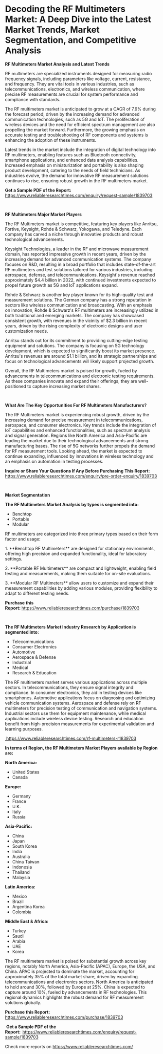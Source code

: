 <p><h1>Decoding the RF Multimeters Market: A Deep Dive into the Latest Market Trends, Market Segmentation, and Competitive Analysis</h1></p><p><strong>RF Multimeters Market Analysis and Latest Trends</strong></p>
<p><p>RF multimeters are specialized instruments designed for measuring radio frequency signals, including parameters like voltage, current, resistance, and frequency. They are vital tools in various industries, such as telecommunications, electronics, and wireless communication, where precise RF measurements are crucial for system performance and compliance with standards.</p><p>The RF multimeters market is anticipated to grow at a CAGR of 7.9% during the forecast period, driven by the increasing demand for advanced communication technologies, such as 5G and IoT. The proliferation of wireless devices and the need for efficient spectrum management are also propelling the market forward. Furthermore, the growing emphasis on accurate testing and troubleshooting of RF components and systems is enhancing the adoption of these instruments.</p><p>Latest trends in the market include the integration of digital technology into RF multimeters, enabling features such as Bluetooth connectivity, smartphone applications, and enhanced data analysis capabilities. Increased emphasis on miniaturization and portability is also shaping product development, catering to the needs of field technicians. As industries evolve, the demand for innovative RF measurement solutions continues to rise, ensuring robust growth in the RF multimeters market.</p></p>
<p><strong>Get a Sample PDF of the Report:&nbsp;</strong> <a href="https://www.reliableresearchtimes.com/enquiry/request-sample/1839703?utm_campaign=2006&utm_medium=2&utm_source=Github&utm_content=ia&utm_term=28022025&utm_id=rf-multimeters">https://www.reliableresearchtimes.com/enquiry/request-sample/1839703</a></p>
<p>&nbsp;</p>
<p><strong>RF Multimeters Major Market Players</strong></p>
<p><p>The RF Multimeters market is competitive, featuring key players like Anritsu, Fortive, Keysight, Rohde & Schwarz, Yokogawa, and Teledyne. Each company has carved a niche through innovative products and robust technological advancements.</p><p>Keysight Technologies, a leader in the RF and microwave measurement domain, has reported impressive growth in recent years, driven by the increasing demand for advanced communication systems. The company focuses on R&D, resulting in a broad portfolio that includes state-of-the-art RF multimeters and test solutions tailored for various industries, including aerospace, defense, and telecommunications. Keysight's revenue reached approximately $4.4 billion in 2022, with continued investments expected to propel future growth as 5G and IoT applications expand.</p><p>Rohde & Schwarz is another key player known for its high-quality test and measurement solutions. The German company has a strong reputation in sectors like wireless communication and broadcasting. With an emphasis on innovation, Rohde & Schwarz's RF multimeters are increasingly utilized in both traditional and emerging markets. The company has showcased consistent growth, with revenues in the vicinity of $2.3 billion in recent years, driven by the rising complexity of electronic designs and user customization needs.</p><p>Anritsu stands out for its commitment to providing cutting-edge testing equipment and solutions. The company is focusing on 5G technology development, which is expected to significantly boost its market presence. Anritsu's revenues are around $1.1 billion, and its strategic partnerships and focus on technological advancements will likely support projected growth.</p><p>Overall, the RF Multimeters market is poised for growth, fueled by advancements in telecommunications and electronic testing requirements. As these companies innovate and expand their offerings, they are well-positioned to capture increasing market shares.</p></p>
<p>&nbsp;</p>
<p><strong>What Are The Key Opportunities For RF Multimeters Manufacturers?</strong></p>
<p><p>The RF Multimeters market is experiencing robust growth, driven by the increasing demand for precise measurement in telecommunications, aerospace, and consumer electronics. Key trends include the integration of IoT capabilities and enhanced functionalities, such as spectrum analysis and signal generation. Regions like North America and Asia-Pacific are leading the market due to their technological advancements and strong manufacturing bases. The rise of 5G networks further propels the demand for RF measurement tools. Looking ahead, the market is expected to continue expanding, influenced by innovations in wireless technology and an emphasis on automation in testing processes.</p></p>
<p><strong>Inquire or Share Your Questions If Any Before Purchasing This Report:</strong> <a href="https://www.reliableresearchtimes.com/enquiry/pre-order-enquiry/1839703?utm_campaign=2006&utm_medium=2&utm_source=Github&utm_content=ia&utm_term=28022025&utm_id=rf-multimeters">https://www.reliableresearchtimes.com/enquiry/pre-order-enquiry/1839703</a></p>
<p>&nbsp;</p>
<p><strong>Market Segmentation</strong></p>
<p><strong>The RF Multimeters Market Analysis by types is segmented into:</strong></p>
<p><ul><li>Benchtop</li><li>Portable</li><li>Modular</li></ul></p>
<p><p>RF multimeters are categorized into three primary types based on their form factor and usage: </p><p>1. **Benchtop RF Multimeters** are designed for stationary environments, offering high precision and expanded functionality, ideal for laboratory settings. </p><p>2. **Portable RF Multimeters** are compact and lightweight, enabling field testing and measurements, making them suitable for on-site evaluations. </p><p>3. **Modular RF Multimeters** allow users to customize and expand their measurement capabilities by adding various modules, providing flexibility to adapt to different testing needs.</p></p>
<p><strong>Purchase this Report:&nbsp;</strong><a href="https://www.reliableresearchtimes.com/purchase/1839703?utm_campaign=2006&utm_medium=2&utm_source=Github&utm_content=ia&utm_term=28022025&utm_id=rf-multimeters">https://www.reliableresearchtimes.com/purchase/1839703</a></p>
<p>&nbsp;</p>
<p><strong>The RF Multimeters Market Industry Research by Application is segmented into:</strong></p>
<p><ul><li>Telecommunications</li><li>Consumer Electronics</li><li>Automotive</li><li>Aerospace & Defense</li><li>Industrial</li><li>Medical</li><li>Research & Education</li></ul></p>
<p><p>The RF multimeters market serves various applications across multiple sectors. In telecommunications, they ensure signal integrity and compliance. In consumer electronics, they aid in testing devices like smartphones. Automotive applications focus on diagnosing and optimizing vehicle communication systems. Aerospace and defense rely on RF multimeters for precision testing of communication and navigation systems. Industrial sectors use them for equipment maintenance, while medical applications include wireless device testing. Research and education benefit from high-precision measurements for experimental validation and learning purposes.</p></p>
<p><a href="https://www.reliableresearchtimes.com/rf-multimeters-r1839703?utm_campaign=2006&utm_medium=2&utm_source=Github&utm_content=ia&utm_term=28022025&utm_id=rf-multimeters">&nbsp;https://www.reliableresearchtimes.com/rf-multimeters-r1839703</a></p>
<p><strong>In terms of Region, the RF Multimeters Market Players available by Region are:</strong></p>
<p>
    <p> <strong> North America: </strong>
        <ul>
            <li>United States</li>
            <li>Canada</li>
        </ul>
        </p> 
    <p> <strong> Europe: </strong>
        <ul>
            <li>Germany</li>
            <li>France</li>
            <li>U.K.</li>
            <li>Italy</li>
            <li>Russia</li>
        </ul>
        </p> 
    <p> <strong> Asia-Pacific: </strong>
        <ul>
            <li>China</li>
            <li>Japan</li>
            <li>South Korea</li>
            <li>India</li>
            <li>Australia</li>
            <li>China Taiwan</li>
            <li>Indonesia</li>
            <li>Thailand</li>
            <li>Malaysia</li>
        </ul>
        </p> 
    <p> <strong> Latin America: </strong>
        <ul>
            <li>Mexico</li>
            <li>Brazil</li>
            <li>Argentina Korea</li>
            <li>Colombia</li>
        </ul>
        </p> 
    <p> <strong> Middle East & Africa: </strong>
        <ul>
            <li>Turkey</li>
            <li>Saudi</li>
            <li>Arabia</li>
            <li>UAE</li>
            <li>Korea</li>
        </ul>
    </p>
    </p>
<p><p>The RF multimeters market is poised for substantial growth across key regions, notably North America, Asia-Pacific (APAC), Europe, the USA, and China. APAC is projected to dominate the market, accounting for approximately 35% of the total market share, driven by expanding telecommunications and electronics sectors. North America is anticipated to hold around 30%, followed by Europe at 25%. China is expected to capture around 10%, fueled by advancements in RF technologies. This regional dynamics highlights the robust demand for RF measurement solutions globally.</p></p>
<p><strong>Purchase this Report: </strong><a href="https://www.reliableresearchtimes.com/purchase/1839703?utm_campaign=2006&utm_medium=2&utm_source=Github&utm_content=ia&utm_term=28022025&utm_id=rf-multimeters">https://www.reliableresearchtimes.com/purchase/1839703</a></p>
<p>&nbsp;<strong>Get a Sample PDF of the Report:&nbsp;&nbsp;</strong><a href="https://www.reliableresearchtimes.com/enquiry/request-sample/1839703?utm_campaign=2006&utm_medium=2&utm_source=Github&utm_content=ia&utm_term=28022025&utm_id=rf-multimeters">https://www.reliableresearchtimes.com/enquiry/request-sample/1839703</a></p>
<p><strong></strong></p>
<p>Check more reports on <a href="https://www.reliableresearchtimes.com/?utm_campaign=2006&utm_medium=2&utm_source=Github&utm_content=ia&utm_term=28022025&utm_id=rf-multimeters">https://www.reliableresearchtimes.com/</a></p>